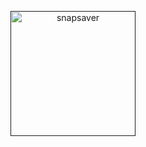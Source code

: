 <p align="center">
    <a href="">
        <!-- update logo -->
        <img alt="snapsaver" src="https://i.ibb.co/ZTGg9B6/circle-cropped-15.png" width ="200">
    </a>
</p>
